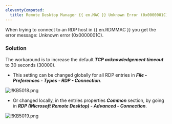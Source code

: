 ```yaml
---
eleventyComputed:
  title: Remote Desktop Manager {{ en.MAC }} Unknown Error (0x0000001C)
---
```

When trying to connect to an RDP host in {{ en.RDMMAC }} you get the error message: Unknown error (0x0000001C).
### Solution
The workaround is to increase the default ***TCP acknowledgement timeout*** to 30 seconds (30000).  

* This setting can be changed globally for all RDP entries in ***File - Preferences - Types - RDP - Connection***.  

![!!KB5018.png](https://webdevolutions.azureedge.net/docs/en/kb/KB5018.png)  

* Or changed locally, in the entries properties ***Common*** section, by going in ***RDP (Microsoft Remote Desktop) - Advanced - Connection***.  

![!!KB5019.png](https://webdevolutions.azureedge.net/docs/en/kb/KB5019.png)
